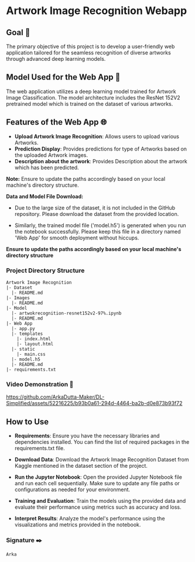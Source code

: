 # Artwork Image Recognition Webapp

## Goal 🎯

The primary objective of this project is to develop a user-friendly web application tailored for the seamless recognition of diverse artworks through advanced deep learning models.

## Model Used for the Web App 🧮

The web application utilizes a deep learning model trained for Artwork Image Classification. The model architecture includes the ResNet 152V2 pretrained model which is trained on the dataset of various artworks.

## Features of the Web App 🌐

- **Upload Artwork Image Recognition**: Allows users to upload various Artworks.
- **Prediction Display**: Provides predictions for type of Artworks based on the uploaded Artwork images.
- **Description about the artwork**: Provides Description about the artwork which has been predicted.

**Note:** Ensure to update the paths accordingly based on your local machine's directory structure.

**Data and Model File Download:**

- Due to the large size of the dataset, it is not included in the GitHub repository. Please download the dataset from the provided location. 

- Similarly, the trained model file ('model.h5') is generated when you run the notebook successfully. Please keep this file in a directory named 'Web App' for smooth deployment without hiccups.

**Ensure to update the paths accordingly based on your local machine's directory structure**

### Project Directory Structure

```
Artwork Image Recognition
|- Dataset
  |- README.md
|- Images
  |- README.md
|- Model
  |- artwokrecognition-resnet152v2-97%.ipynb
  |- README.md
|- Web App
  |- app.py
  |- templates
    |- index.html
    |- layout.html
  |- static
    |- main.css
  |- model.h5
  |- README.md
|- requirements.txt
```
### Video Demonstration 🎥
https://github.com/ArkaDutta-Maker/DL-Simplified/assets/52216225/b93b0a61-294d-4464-ba2b-d0e873b93f72

## How to Use

- **Requirements**: Ensure you have the necessary libraries and dependencies installed. You can find the list of required packages in the requirements.txt file.

- **Download Data**: Download the Artwork Image Recognition Dataset from Kaggle mentioned in the dataset section of the project.

- **Run the Jupyter Notebook**: Open the provided Jupyter Notebook file and run each cell sequentially. Make sure to update any file paths or configurations as needed for your environment.

- **Training and Evaluation**: Train the models using the provided data and evaluate their performance using metrics such as accuracy and loss.

- **Interpret Results**: Analyze the model's performance using the visualizations and metrics provided in the notebook.

### Signature ✒️

`Arka`

